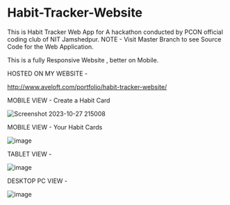 # Habit-Tracker-Website


This is Habit Tracker Web App for A hackathon conducted by PCON official coding club of NIT Jamshedpur.
NOTE - Visit Master Branch to see Source Code for the Web Application.

This is a fully Responsive Website , better on Mobile.

HOSTED ON MY WEBSITE -

http://www.aveloft.com/portfolio/habit-tracker-website/

MOBILE VIEW - Create a Habit Card

![Screenshot 2023-10-27 215008](https://github.com/RealityDenied/Habit-Tracker-Website/assets/145967694/1358f2fe-5721-4207-a886-f4ec0b86c5f2)

MOBILE VIEW - Your Habit Cards

![image](https://github.com/RealityDenied/Habit-Tracker-Website/assets/145967694/0687b75d-a0fb-41b0-9f48-a5c83de21251)

TABLET VIEW -

![image](https://github.com/RealityDenied/Habit-Tracker-Website/assets/145967694/b582ff49-0626-45f4-9c09-d0e4dd38a377)

DESKTOP PC VIEW -

![image](https://github.com/RealityDenied/Habit-Tracker-Website/assets/145967694/c33c27a0-bf77-46fc-8fa9-2e15024d050f)








